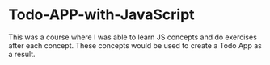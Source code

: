 # Todo-APP-with-JavaScript

This was a course where I was able to learn JS concepts and do exercises after each concept. These concepts would be used to create a Todo App as a result. 
